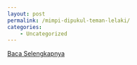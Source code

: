 ```yaml
---
layout: post
permalink: /mimpi-dipukul-teman-lelaki/
categories:
    - Uncategorized
---
```


[Baca Selengkapnya](/09)